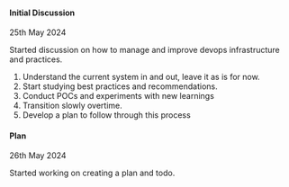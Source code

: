 #### Initial Discussion

25th May 2024

Started discussion on how to manage and improve devops infrastructure and practices.

1. Understand the current system in and out, leave it as is for now.
2. Start studying best practices and recommendations.
3. Conduct POCs and experiments with new learnings
4. Transition slowly overtime.
5. Develop a plan to follow through this process

#### Plan

26th May 2024

Started working on creating a plan and todo.
